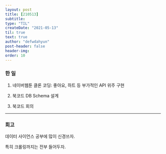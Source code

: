 ```yaml
---
layout: post
title: [210513] 
subtitle: 
type: "TIL"
createDate: "2021-05-13"
til: true
text: true
author: "defwdahyun"
post-header: false
header-img: 
order: 10
---
```


### **한 일**

1. 네이버웹툰 클론 코딩: 좋아요, 하트 등 부가적인 API 위주 구현

2. 북코드 DB Schema 설계

3. 북코드 회의

<hr>

### 회고

데이터 사이언스 공부에 많이 신경쓰자.

특히 크롤링까지는 전부 들어두자.